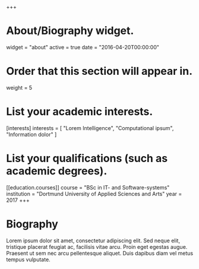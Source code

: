 +++
# About/Biography widget.
widget = "about"
active = true
date = "2016-04-20T00:00:00"

# Order that this section will appear in.
weight = 5

# List your academic interests.
[interests]
  interests = [
    "Lorem Intelligence",
    "Computational ipsum",
    "Information dolor"
  ]

# List your qualifications (such as academic degrees).

[[education.courses]]
  course = "BSc in IT- and Software-systems"
  institution = "Dortmund University of Applied Sciences and Arts"
  year = 2017
+++

# Biography

Lorem ipsum dolor sit amet, consectetur adipiscing elit. Sed neque elit, tristique placerat feugiat ac, facilisis vitae arcu. Proin eget egestas augue. Praesent ut sem nec arcu pellentesque aliquet. Duis dapibus diam vel metus tempus vulputate. 

